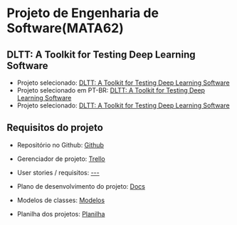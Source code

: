 # Projeto de Engenharia de Software(MATA62)
## DLTT: A Toolkit for Testing Deep Learning Software

- Projeto selecionado: [DLTT: A Toolkit for Testing Deep Learning Software](https://docs.google.com/document/d/1SbYDe31ZAIJ1JmCE_2q9VHM6kExTQv3U0kJLK2KPJ2M/edit)
- Projeto selecionado em PT-BR: [DLTT: A Toolkit for Testing Deep Learning Software](https://drive.google.com/file/d/1--YnJyhcseyfBfc-hAgmwTvhnKChVyOI/view?usp=share_link)
- Projeto selecionado: [DLTT: A Toolkit for Testing Deep Learning Software](https://docs.google.com/document/d/1SbYDe31ZAIJ1JmCE_2q9VHM6kExTQv3U0kJLK2KPJ2M/edit)


Requisitos do projeto
---------------------------------------
- Repositório no Github: [Github](https://github.com/elcarvalhogoncalves/ProjetoMATA62-DLTT/)
- Gerenciador de projeto: [Trello](https://trello.com/invite/b/BrO6in1U/ATTI93b0c89edaf39348d5e1adcb4175a8e9232AB60E/projeto-de-eng-de-software)
- User stories / requisitos: [---](#)
- Plano de desenvolvimento do projeto: [Docs](https://docs.google.com/document/d/1k-PTtwJt1NyTUWPQ7UV8WN4ot-pKhn6Q9kIspDAnQpk/edit?usp=sharing)
- Modelos de classes: [Modelos](https://sketchboard.me/hDvRWOWvfslO#/)



- Planilha dos projetos: [Planilha](https://docs.google.com/spreadsheets/d/1Anh_1QuxWDZjZ-SEPoC0M_ISVasyq2otCnxPWh3ZaIQ/edit#gid=85687618)
